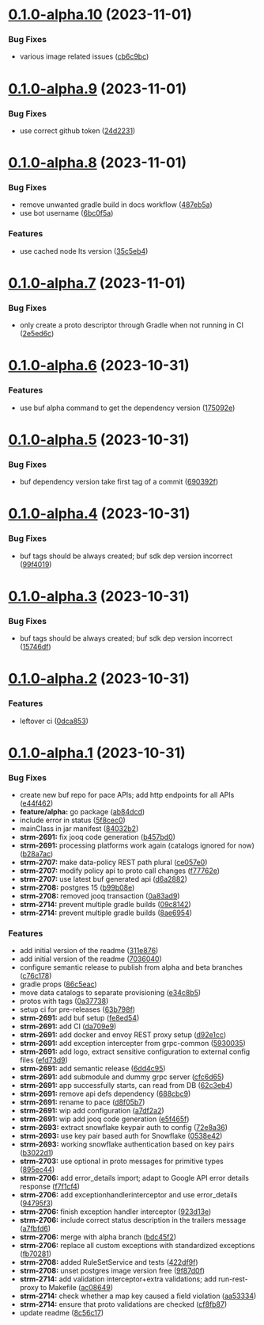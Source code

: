 # [0.1.0-alpha.10](https://github.com/getstrm/pace/compare/v0.1.0-alpha.9...v0.1.0-alpha.10) (2023-11-01)


### Bug Fixes

* various image related issues ([cb6c9bc](https://github.com/getstrm/pace/commit/cb6c9bceb537db41ecb9f4571d808b830e3d9ab0))

# [0.1.0-alpha.9](https://github.com/getstrm/pace/compare/v0.1.0-alpha.8...v0.1.0-alpha.9) (2023-11-01)


### Bug Fixes

* use correct github token ([24d2231](https://github.com/getstrm/pace/commit/24d2231781002e4b8a768d1686476de46ccb14f1))

# [0.1.0-alpha.8](https://github.com/getstrm/pace/compare/v0.1.0-alpha.7...v0.1.0-alpha.8) (2023-11-01)


### Bug Fixes

* remove unwanted gradle build in docs workflow ([487eb5a](https://github.com/getstrm/pace/commit/487eb5a8bf1344d7198699a02bc4f39819b3ee4b))
* use bot username ([6bc0f5a](https://github.com/getstrm/pace/commit/6bc0f5a120923ce15d9a990eded68e56155d5f42))


### Features

* use cached node lts version ([35c5eb4](https://github.com/getstrm/pace/commit/35c5eb4dfd66d663042e9ff5a775d333f3a4f40e))

# [0.1.0-alpha.7](https://github.com/getstrm/pace/compare/v0.1.0-alpha.6...v0.1.0-alpha.7) (2023-11-01)


### Bug Fixes

* only create a proto descriptor through Gradle when not running in CI ([2e5ed6c](https://github.com/getstrm/pace/commit/2e5ed6c367807870d7a164cd74d337feb68fc5cb))

# [0.1.0-alpha.6](https://github.com/getstrm/pace/compare/v0.1.0-alpha.5...v0.1.0-alpha.6) (2023-10-31)


### Features

* use buf alpha command to get the dependency version ([175092e](https://github.com/getstrm/pace/commit/175092e8d5eed7fdcefa0605c3aca14d85df83db))

# [0.1.0-alpha.5](https://github.com/getstrm/pace/compare/v0.1.0-alpha.4...v0.1.0-alpha.5) (2023-10-31)


### Bug Fixes

* buf dependency version take first tag of a commit ([690392f](https://github.com/getstrm/pace/commit/690392f15eb2662db1f41cada2fb347250efc15d))

# [0.1.0-alpha.4](https://github.com/getstrm/pace/compare/v0.1.0-alpha.3...v0.1.0-alpha.4) (2023-10-31)


### Bug Fixes

* buf tags should be always created; buf sdk dep version incorrect ([99f4019](https://github.com/getstrm/pace/commit/99f40194f6b4649f34948fafdd6d73a955004667))

# [0.1.0-alpha.3](https://github.com/getstrm/pace/compare/v0.1.0-alpha.2...v0.1.0-alpha.3) (2023-10-31)


### Bug Fixes

* buf tags should be always created; buf sdk dep version incorrect ([15746df](https://github.com/getstrm/pace/commit/15746dfef3f4e5f0f7f183f4916e57c9a40bb8bf))

# [0.1.0-alpha.2](https://github.com/getstrm/pace/compare/v0.1.0-alpha.1...v0.1.0-alpha.2) (2023-10-31)


### Features

* leftover ci ([0dca853](https://github.com/getstrm/pace/commit/0dca853db1e109d497c6df75ac577453635b7906))

# [0.1.0-alpha.1](https://github.com/getstrm/pace/compare/v0.0.1...v0.1.0-alpha.1) (2023-10-31)


### Bug Fixes

* create new buf repo for pace APIs; add http endpoints for all APIs ([e44f462](https://github.com/getstrm/pace/commit/e44f462c7d359dbf8e9aed1abf9b09c1ac0654c3))
* **feature/alpha:** go package ([ab84dcd](https://github.com/getstrm/pace/commit/ab84dcd965b817ea892a8dd0eb2b6730b866ceb9))
* include error in status ([5f8cec0](https://github.com/getstrm/pace/commit/5f8cec08b6fee6c1e57e03a1364a5304f3ff2a49))
* mainClass in jar manifest ([84032b2](https://github.com/getstrm/pace/commit/84032b21bf528b497144732b33fe8dbe3b12869b))
* **strm-2691:** fix jooq code generation ([b457bd0](https://github.com/getstrm/pace/commit/b457bd00f4e8afebf66957d29fbccb04a4ece312))
* **strm-2691:** processing platforms work again (catalogs ignored for now) ([b28a7ac](https://github.com/getstrm/pace/commit/b28a7ac26c3e31f31084cdbbcae393e201ec6674))
* **strm-2707:** make data-policy REST path plural ([ce057e0](https://github.com/getstrm/pace/commit/ce057e0cc63dd535ca6e872fcb2e39855b2a98da))
* **strm-2707:** modify policy api to proto call changes ([f77762e](https://github.com/getstrm/pace/commit/f77762eaaf165fb34539c579852bc1077c8a6aac))
* **strm-2707:** use latest buf generated api ([d6a2882](https://github.com/getstrm/pace/commit/d6a288205a897e8a7f3751a26fb339b33a99771a))
* **strm-2708:** postgres 15 ([b99b08e](https://github.com/getstrm/pace/commit/b99b08e7b2566a3454b06b8d9951357908e625db))
* **strm-2708:** removed jooq transaction ([0a83ad9](https://github.com/getstrm/pace/commit/0a83ad9f035e3173c1ca8a5cad2ad4755bc20650))
* **strm-2714:** prevent multiple gradle builds ([09c8142](https://github.com/getstrm/pace/commit/09c814279ffb33e614211fc7fa7b9e9f0264647f))
* **strm-2714:** prevent multiple gradle builds ([8ae6954](https://github.com/getstrm/pace/commit/8ae6954807ba58e26f9b32430bbc995404b4cf8e))


### Features

* add initial version of the readme ([311e876](https://github.com/getstrm/pace/commit/311e8769c5c0533f91620d4c30c31d11e98adaf0))
* add initial version of the readme ([7036040](https://github.com/getstrm/pace/commit/7036040d0885095c82b45741578267276420fe7c))
* configure semantic release to publish from alpha and beta branches ([c76c178](https://github.com/getstrm/pace/commit/c76c17857a89479db7ee4a9aebbf5ffc601842b0))
* gradle props ([86c5eac](https://github.com/getstrm/pace/commit/86c5eaca058b3cedaf88ed8ea2c06264cc591065))
* move data catalogs to separate provisioning ([e34c8b5](https://github.com/getstrm/pace/commit/e34c8b5d27caba9aca6420ba79e0904f323248b8))
* protos with tags ([0a37738](https://github.com/getstrm/pace/commit/0a37738bfd493cbe28a4b4f0862b897f272803a9))
* setup ci for pre-releases ([63b798f](https://github.com/getstrm/pace/commit/63b798f5c7b978b4e4fe37fb01c7531ad14cc508))
* **strm-2691:** add buf setup ([fe8ed54](https://github.com/getstrm/pace/commit/fe8ed54335f1f0f39368519535e91f7e4b7cc03a))
* **strm-2691:** add CI ([da709e9](https://github.com/getstrm/pace/commit/da709e9a66d134985bb5f52358267ba64bac174d))
* **strm-2691:** add docker and envoy REST proxy setup ([d92e1cc](https://github.com/getstrm/pace/commit/d92e1cc353f4b4a8469ab67c909e6de05c87cd55))
* **strm-2691:** add exception intercepter from grpc-common ([5930035](https://github.com/getstrm/pace/commit/59300359555601de514067ffd5a74b195885f864))
* **strm-2691:** add logo, extract sensitive configuration to external config files ([efd73d9](https://github.com/getstrm/pace/commit/efd73d91ced72891c28975ff27d1a795128ab495))
* **strm-2691:** add semantic release ([6dd4c95](https://github.com/getstrm/pace/commit/6dd4c95185615ab11ba0aa1cd83138f4ff8476ba))
* **strm-2691:** add submodule and dummy grpc server ([cfc6d65](https://github.com/getstrm/pace/commit/cfc6d65de6f4b6bae4fc12bf0086d480718e9a03))
* **strm-2691:** app successfully starts, can read from DB ([62c3eb4](https://github.com/getstrm/pace/commit/62c3eb4524efd477b11bbeb9e3d0f6a046881237))
* **strm-2691:** remove api defs dependency ([688cbc9](https://github.com/getstrm/pace/commit/688cbc959ef032bf6af6bf5f201a60d6da5b2191))
* **strm-2691:** rename to pace ([d8f05b7](https://github.com/getstrm/pace/commit/d8f05b7c6d91995a8e5249b6820b746d85ded4bc))
* **strm-2691:** wip add configuration ([a7df2a2](https://github.com/getstrm/pace/commit/a7df2a2aa778950bc2c4480e6a1e8b00a09cf20a))
* **strm-2691:** wip add jooq code generation ([e5f465f](https://github.com/getstrm/pace/commit/e5f465f2fdaf755221e2e916632949c746277e3a))
* **strm-2693:** extract snowflake keypair auth to config ([72e8a36](https://github.com/getstrm/pace/commit/72e8a36ebe0c4e398ea247e4c5dbd03594728e6c))
* **strm-2693:** use key pair based auth for Snowflake ([0538e42](https://github.com/getstrm/pace/commit/0538e42864e15ba74a4ba3169e1d73b9991dd6ce))
* **strm-2693:** working snowflake authentication based on key pairs ([b3022d1](https://github.com/getstrm/pace/commit/b3022d1f41b79588e06a545f821d21faf7e16207))
* **strm-2703:** use optional in proto messages for primitive types ([895ec44](https://github.com/getstrm/pace/commit/895ec440e0e860c2c05e165eefc0d0127ca32fed))
* **strm-2706:** add error_details import; adapt to Google API error details response ([f7f1cf4](https://github.com/getstrm/pace/commit/f7f1cf456e8e7c115c836d86541177be46f5cea2))
* **strm-2706:** add exceptionhandlerinterceptor and use error_details ([94795f3](https://github.com/getstrm/pace/commit/94795f3fd04774a72453d8a88c8ba4e81b82871f))
* **strm-2706:** finish exception handler interceptor ([923d13e](https://github.com/getstrm/pace/commit/923d13e89f35d14135f4f68a2638cc55ba4020ff))
* **strm-2706:** include correct status description in the trailers message ([a7fbfd6](https://github.com/getstrm/pace/commit/a7fbfd641aad6f3232cb89b8d9ccba4e75667321))
* **strm-2706:** merge with alpha branch ([bdc45f2](https://github.com/getstrm/pace/commit/bdc45f2358a935ddfd3af25e72700c5c0d824059))
* **strm-2706:** replace all custom exceptions with standardized exceptions ([fb70281](https://github.com/getstrm/pace/commit/fb70281d05ba0da97396c8ca6fd3617dff2bed06))
* **strm-2708:** added RuleSetService and tests ([422df9f](https://github.com/getstrm/pace/commit/422df9fa6587730ddb1613995c624793e79d844e))
* **strm-2708:** unset postgres image version free ([9f87d0f](https://github.com/getstrm/pace/commit/9f87d0f995c53c0669d96c8abce518d82fba1289))
* **strm-2714:** add validation interceptor+extra validations; add run-rest-proxy to Makefile ([ac08649](https://github.com/getstrm/pace/commit/ac0864933b45aed67a476b0b16ddf2c341b02101))
* **strm-2714:** check whether a map key caused a field violation ([aa53334](https://github.com/getstrm/pace/commit/aa53334dfdb26e54d8958f6f9966ce9882099f1b))
* **strm-2714:** ensure that proto validations are checked ([cf8fb87](https://github.com/getstrm/pace/commit/cf8fb87cc24628f7f7ee2f3c55c2d25d86b34f7b))
* update readme ([8c56c17](https://github.com/getstrm/pace/commit/8c56c17a9c25bcefa765d7ea8904d76bac484964))
